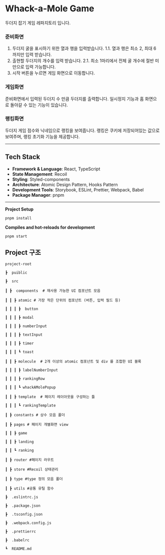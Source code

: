 # Whack-a-Mole Game

두더지 잡기 게임 레파지토리 입니다. 
### 준비화면
1. 두더지 굴을 표시하기 위한 열과 행을 입력받습니다. 1.1. 열과 행은 최소 2, 최대 6까지만 입력 받습니다.
2. 출현할 두더지의 개수를 입력 받습니다.
   2.1. 최소 1마리에서 전체 굴 개수에 절반 미만으로 입력 가능합니다.
3. 시작 버튼을 누르면 게임 화면으로 이동합니다.

### 게임화면
준비화면에서 입력된 두더지 수 만큼 두더지를 출력합니다. 
일시정지 기능과 홈 화면으로 돌아갈 수 있는 기능이 있습니다. 

### 랭킹화면
두더지 게임 점수와 닉네임으로 랭킹을 보여줍니다. 
랭킹은 쿠키에 저장되어있는 값으로 보여주며, 랭킹 초기화 기능을 제공합니다. 

---
##  Tech Stack

- **Framework & Language**: React, TypeScript
- **State Management**: Recoil
- **Styling**: Styled-components
- **Architecture**: Atomic Design Pattern, Hooks Pattern
- **Development Tools**: Storybook, ESLint, Prettier, Webpack, Babel
- **Package Manager**: pnpm

---
**Project Setup**

```
pnpm install
```

**Compiles and hot-reloads for development**

```
pnpm start
```

## Project 구조
```
project-root

┣  puiblic

┣  src

┃ ┣  components  # 재사용 가능한 UI 컴포넌트 모음

┃ ┃ ┣ atomic # 가장 작은 단위의 컴포넌트 (버튼, 입력 필드 등)

┃ ┃ ┃ ┣  button

┃ ┃ ┃ ┣ modal

┃ ┃ ┃ ┣ numberInput

┃ ┃ ┃ ┣ textInput

┃ ┃ ┃ ┣ timer

┃ ┃ ┃ ┗ toast

┃ ┃ ┣ molecule  # 2개 이상의 atomic 컴포넌트 및 div 를 조합한 UI 블록

┃ ┃ ┃ ┣ labelNumberInput

┃ ┃ ┃ ┣ rankingRow

┃ ┃ ┃ ┗ whackAMolePopup

┃ ┃ ┣ template  # 페이지 레이아웃을 구성하는 틀

┃ ┃ ┃ ┗ rankingTemplate

┃ ┣ constants # 상수 모음 폴더

┃ ┣ pages # 페이지 개별화면 view

┃ ┃ ┣ game 

┃ ┃ ┣ landing

┃ ┃ ┗ ranking

┃ ┣ router #페이지 라우트

┃ ┣ store #Recoil 상태관리

┃ ┣ type #type 정의 모음 폴더

┃ ┣ utils #공통 유틸 함수

┣  .eslintrc.js 

┣  .package.json

┣  .tsconfig.json

┣  .webpack.config.js

┣  .prettierrc

┣  .babelrc

┗  README.md
```

